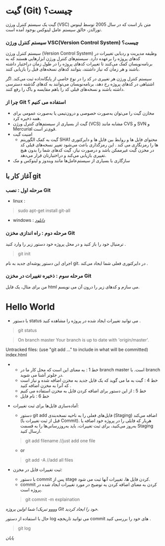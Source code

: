 # گیت (Git) چیست؟ 

گیت یک سیستم کنترل ورژن (VSC) متن باز است که در سال 2005 توسط لینوس تورالدز، خالق سیستم عامل لینوکس بوجود آمده است.

### سیستم کنترل ورژن VSC(Version Control System) چیست؟

سیستم کنترل ورژن (Version Control System) وظیفه مدیریت و ردیابی تغییرات در کدهای پروژه را برعهده دارد. سیستم‌های کنترل ورژن ابزارهایی هستند که به برنامه‌نویسان کمک می‌کنند تا تغییرات کدهای پروژه را در طول زمان دراختیار داشته باشند و هر زمان که نیاز داشتند، بتوانند کدهای نسخه‌های قبل را بازیابی کنند.

سیستم کنترل ورژن هر تغییری در کد را در نوع خاصی از پایگاه‌داده ثبت می‌کند. اگر اشتباهی در کدهای پروژه رخ دهد، برنامه‌نویسان می‌توانند به کدهای گذشته دسترسی داشته باشند و نسخه‌های قبلی کد را با‌هم مقایسه و باگ را رفع کنند.

### چرا از Git استفاده می کنیم ؟
* مخازن گیت را می‌توان به‌صورت خصوصی و درون‌تیمی یا به‌صورت عمومی برای همه ذخیره کرد.
* گیت از بسیاری از سیستم‌های کنترل ورژن (VCS) مشابه مانند CVS و SVN و Mercurial قوی‌تر است.
* امنیت گیت
    * گیت به کمک الگوریتم SHA1 محتوای فایل ها و روابط بین فایل ها و دایرکتوری ها را رمزنگاری می کند . این رمزگذاری باعث می‌شود تغییر نسخه‌های قبلی کد در مخزن گیت غیرممکن باشد و درصورت نیاز، گیت کدهای شما را بدون هیچ تغییری بازیابی می‌کند و دراختیارتان قرار می‌دهد. 
*  سازگاری با بسیاری از سیستم‌‌عامل‌ها مانند ویندوز و لینوکس و مک 

## آغاز کار با git

### مرحله اول : نصب Git

* linux : 
> sudo apt-get install git-all

* windows : 
*[دانلود](https://soft98.ir/software/programming/699-git-windows.html)*

### مرحله دوم : راه اندازی مخزن Git

ترمنیال خود را باز کنید و در محل پروژه خود دستور زیر را وارد کنید .
> git init

اجرای این دستور پوشه‌ای جدید به نام git. در دایرکتوری فعلی شما ایجاد می‌کند .

### مرحله سوم : ذخیره تغییرات در مخزن Git

من برای مثال، یک فایل html می سازم و کدهای زیر را درون آن می نویسم.
> <!DOCTYPE html>
<html>
<body>
    <h1>Hello World</h1>
</body>
</html>

* با دستور status می توانید تغییرات ایجاد شده در پروژه را مشاهده کنید .
> git status

> On branch master
Your branch is up to date with 'origin/master'.

Untracked files:
  (use "git add <file>..." to include in what will be committed)
        index.html

* 
    *  خط 1 : به معنای این است که محل کار ما در branch master است. با branch در جلوتر آشنا می شوید.
    * خط 4 : گیت به ما می گوید که یک فایل جدید به مخزن اضافه شده و نیاز است که آنرا به مخزن اضافه کنید .
    * خط 5 : از این دستور برای اضافه کردن فایل به مخزن استفاده می کنیم 
    * خط 6 : نام فایل

* آماده‌سازی فایل‌ها برای ثبت تغییرات:
    * دستور git add فایل‌های فعلی را به ناحیه نسخه‌بندی (Staging) اضافه می‌کند (قبل از ثبت تغییرات با Commit). هربار که فایلی را در پروژه خود اضافه یا به‌روز می‌کنید، برای ثبت تغییرات، باید به‌روز‌رسانی‌ها را به قسمت Staging ارسال کنید. 
    > git add filename                        //just add one file
    * or
    > git add -A                              //add all files

* ثبت تغییرات فایل در مخزن:
    * با دستور commit پس از stage کردن فایل ها، تغییرات آنها ثبت می شود.
    * commit کردن به معنای اضافه کردن یه توضیح در مورد تغییرات ایجاد شده در پروژه است.
    > git commit -m explaination

*وووو تبریک! شما اولین پروژه Git خود را ایجاد کردید.*

حال با استفاده از دستور log می توانید تاریخچه commit های خود را بررسی کنید .
> git log


*پایان*
